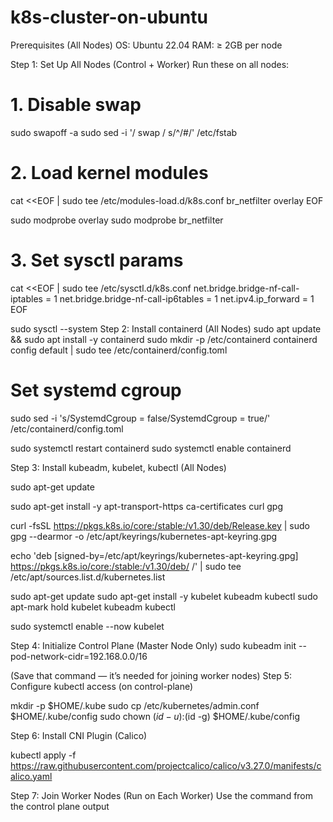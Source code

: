 # k8s-cluster-on-ubuntu

Prerequisites (All Nodes)
OS: Ubuntu 22.04
RAM: ≥ 2GB per node

Step 1: Set Up All Nodes (Control + Worker)
Run these on all nodes:
# 1. Disable swap
sudo swapoff -a
sudo sed -i '/ swap / s/^/#/' /etc/fstab


# 2. Load kernel modules

cat <<EOF | sudo tee /etc/modules-load.d/k8s.conf
br_netfilter
overlay
EOF

sudo modprobe overlay
sudo modprobe br_netfilter


# 3. Set sysctl params

cat <<EOF | sudo tee /etc/sysctl.d/k8s.conf
net.bridge.bridge-nf-call-iptables  = 1
net.bridge.bridge-nf-call-ip6tables = 1
net.ipv4.ip_forward                 = 1
EOF

sudo sysctl --system
Step 2: Install containerd (All Nodes)
sudo apt update && sudo apt install -y containerd
sudo mkdir -p /etc/containerd
containerd config default | sudo tee /etc/containerd/config.toml
# Set systemd cgroup

sudo sed -i 's/SystemdCgroup = false/SystemdCgroup = true/' /etc/containerd/config.toml

sudo systemctl restart containerd
sudo systemctl enable containerd


Step 3: Install kubeadm, kubelet, kubectl (All Nodes)

sudo apt-get update

sudo apt-get install -y apt-transport-https ca-certificates curl gpg

curl -fsSL https://pkgs.k8s.io/core:/stable:/v1.30/deb/Release.key | sudo gpg --dearmor -o /etc/apt/keyrings/kubernetes-apt-keyring.gpg

echo 'deb [signed-by=/etc/apt/keyrings/kubernetes-apt-keyring.gpg] https://pkgs.k8s.io/core:/stable:/v1.30/deb/ /' | sudo tee /etc/apt/sources.list.d/kubernetes.list

sudo apt-get update
sudo apt-get install -y kubelet kubeadm kubectl
sudo apt-mark hold kubelet kubeadm kubectl

sudo systemctl enable --now kubelet

Step 4: Initialize Control Plane (Master Node Only)
sudo kubeadm init --pod-network-cidr=192.168.0.0/16


(Save that command — it’s needed for joining worker nodes)
Step 5: Configure kubectl access (on control-plane)

mkdir -p $HOME/.kube
sudo cp /etc/kubernetes/admin.conf $HOME/.kube/config
sudo chown $(id -u):$(id -g) $HOME/.kube/config


Step 6: Install CNI Plugin (Calico)

kubectl apply -f https://raw.githubusercontent.com/projectcalico/calico/v3.27.0/manifests/calico.yaml

Step 7: Join Worker Nodes (Run on Each Worker)
Use the command from the control plane output